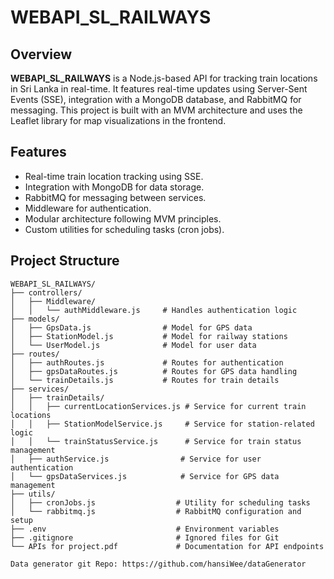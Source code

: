# WEBAPI_SL_RAILWAYS

## Overview

**WEBAPI_SL_RAILWAYS** is a Node.js-based API for tracking train locations in Sri Lanka in real-time. It features real-time updates using Server-Sent Events (SSE), integration with a MongoDB database, and RabbitMQ for messaging. This project is built with an MVM architecture and uses the Leaflet library for map visualizations in the frontend.

## Features

- Real-time train location tracking using SSE.
- Integration with MongoDB for data storage.
- RabbitMQ for messaging between services.
- Middleware for authentication.
- Modular architecture following MVM principles.
- Custom utilities for scheduling tasks (cron jobs).

## Project Structure

```plaintext
WEBAPI_SL_RAILWAYS/
├── controllers/
│   ├── Middleware/
│   │   └── authMiddleware.js     # Handles authentication logic
├── models/
│   ├── GpsData.js                # Model for GPS data
│   ├── StationModel.js           # Model for railway stations
│   └── UserModel.js              # Model for user data
├── routes/
│   ├── authRoutes.js             # Routes for authentication
│   ├── gpsDataRoutes.js          # Routes for GPS data handling
│   └── trainDetails.js           # Routes for train details
├── services/
│   ├── trainDetails/
│   │   ├── currentLocationServices.js # Service for current train locations
│   │   ├── StationModelService.js     # Service for station-related logic
│   │   └── trainStatusService.js      # Service for train status management
│   ├── authService.js                # Service for user authentication
│   └── gpsDataServices.js            # Service for GPS data management
├── utils/
│   ├── cronJobs.js                  # Utility for scheduling tasks
│   └── rabbitmq.js                  # RabbitMQ configuration and setup
├── .env                             # Environment variables
├── .gitignore                       # Ignored files for Git
└── APIs for project.pdf             # Documentation for API endpoints

Data generator git Repo: https://github.com/hansiWee/dataGenerator
